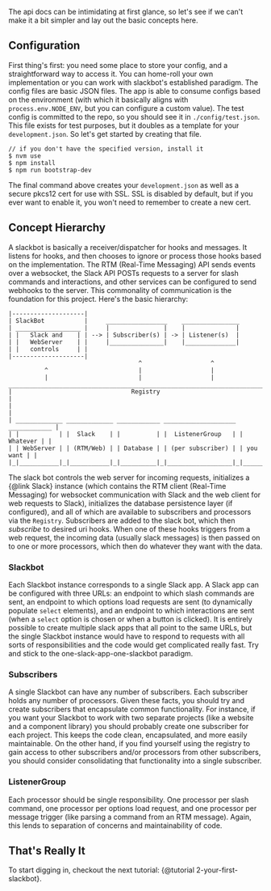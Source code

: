 The api docs can be intimidating at first glance, so let's see if we can't make it a bit simpler and lay out the basic concepts here.

Configuration
-------------

First thing's first: you need some place to store your config, and a straightforward way to access it. You can home-roll your own implementation or you can work with slackbot's established paradigm. The config files are basic JSON files. The app is able to consume configs based on the environment (with which it basically aligns with `process.env.NODE_ENV`, but you can configure a custom value). The test config is committed to the repo, so you should see it in `./config/test.json`. This file exists for test purposes, but it doubles as a template for your `development.json`. So let's get started by creating that file.
```
// if you don't have the specified version, install it
$ nvm use
$ npm install
$ npm run bootstrap-dev
```

The final command above creates your `development.json` as well as a secure pkcs12 cert for use with SSL. SSL is disabled by default, but if you ever want to enable it, you won't need to remember to create a new cert.


Concept Hierarchy
-----------------

A slackbot is basically a receiver/dispatcher for hooks and messages. It listens for hooks, and then chooses to ignore or process those hooks based on the implementation. The RTM (Real-Time Messaging) API sends events over a websocket, the Slack API POSTs requests to a server for slash commands and interactions, and other services can be configured to send webhooks to the server. This commonality of communication is the foundation for this project. Here's the basic hierarchy:
```
|--------------------|
| SlackBot           |     _________________    ________________
| __________________ |     |               |    |              |
| |   Slack and    | | --> | Subscriber(s) | -> | Listener(s)  |
| |   WebServer    | |     |_______________|    |______________|
| |   controls     | |
|--------------------|
                                    ^                   ^
          ^                         |                   |
          |                         |                   |
______________________________________________________________________________
|                                 Registry                                   |
|                                                                            |
| _____________ _____________ ____________ ____________________ ____________ |
| |           | |  Slack    | |          | |  ListenerGroup   | | Whatever | |
| | WebServer | | (RTM/Web) | | Database | | (per subscriber) | | you want | |
|_|___________|_|___________|_|__________|_|__________________|_|__________|_|
```

The slack bot controls the web server for incoming requests, initializes a {@link Slack} instance (which contains the RTM client (Real-Time Messaging) for websocket communication with Slack and the web client for web requests to Slack), initializes the database persistence layer (if configured), and all of which are available to subscribers and processors via the `Registry`. Subscribers are added
to the slack bot, which then _subscribe_ to desired uri hooks. When one of these hooks triggers from a web request, the incoming data (usually slack messages) is then passed on to one or more processors, which then do whatever they want with the data.

### Slackbot

Each Slackbot instance corresponds to a single Slack app. A Slack app can be configured with three URLs: an endpoint to which slash commands are sent, an endpoint to which options load requests are sent (to dynamically populate `select` elements), and an endpoint to which interactions are sent (when a `select` option is chosen or when a button is clicked). It is entirely possible to create multiple slack apps that all point to the same URLs, but the single Slackbot instance would have to respond to requests with all sorts of responsibilities and the code would get complicated really fast. Try and stick to the one-slack-app-one-slackbot paradigm.

### Subscribers

A single Slackbot can have any number of subscribers. Each subscriber holds any number of processors. Given these facts, you should try and create subscribers that encapsulate common functionality. For instance, if you want your Slackbot to work with two separate projects (like a website and a component library) you should probably create one subscriber for each project. This keeps the code clean, encapsulated, and more easily maintainable. On the other hand, if you find yourself using the registry to gain access to other subscribers and/or processors from other subscribers, you should consider consolidating that functionality into a single subscriber.

### ListenerGroup

Each processor should be single responsibility. One processor per slash command, one processor per options load request, and one processor per message trigger (like parsing a command from an RTM message). Again, this lends to separation of concerns and maintainability of code.


That's Really It
----------------
To start digging in, checkout the next tutorial: {@tutorial 2-your-first-slackbot}.
